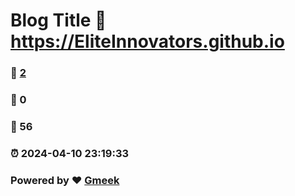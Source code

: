 # Blog Title :link: https://EliteInnovators.github.io 
### :page_facing_up: [2](https://EliteInnovators.github.io/tag.html) 
### :speech_balloon: 0 
### :hibiscus: 56 
### :alarm_clock: 2024-04-10 23:19:33 
### Powered by :heart: [Gmeek](https://github.com/Meekdai/Gmeek)
